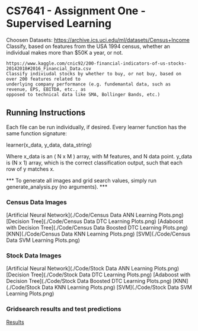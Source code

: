 # CS7641 - Assignment One - Supervised Learning

Choosen Datasets:
	https://archive.ics.uci.edu/ml/datasets/Census+Income
	Classify, based on features from the USA 1994 census, whether an individual makes more than
	$50K a year, or not.

	https://www.kaggle.com/cnic92/200-financial-indicators-of-us-stocks-20142018#2016_Financial_Data.csv
	Classify indiviudal stocks by whether to buy, or not buy, based on over 200 features related to
	underlying company performance (e.g. fundemantal data, such as revenue, EPS, EBITDA, etc., as 
	opposed to technical data like SMA, Bollinger Bands, etc.)

## Running Instructions

Each file can be run individually, if desired. Every learner function has the same function signature:

learner(x_data, y_data, data_string)

Where x_data is an ( N x M ) array, with M features, and N data point.
y_data is (N x 1) array, which is the correct classification output, such that each row of y matches x.

*** To generate all images and grid search values, simply run generate_analysis.py (no arguments). ***

### Census Data Images
[Artificial Neural Network](./Code/Census Data ANN Learning Plots.png)
[Decision Tree](./Code/Census Data DTC Learning Plots.png)
[Adaboost with Decision Tree](./Code/Census Data Boosted DTC Learning Plots.png)
[KNN](./Code/Census Data KNN Learning Plots.png)
[SVM](./Code/Census Data SVM Learning Plots.png)

### Stock Data Images
[Artificial Neural Network](./Code/Stock Data ANN Learning Plots.png)
[Decision Tree](./Code/Stock Data DTC Learning Plots.png)
[Adaboost with Decision Tree](./Code/Stock Data Boosted DTC Learning Plots.png)
[KNN](./Code/Stock Data KNN Learning Plots.png)
[SVM](./Code/Stock Data SVM Learning Plots.png)

### Gridsearch results and test predictions
[Results](./Code/results2.txt)

